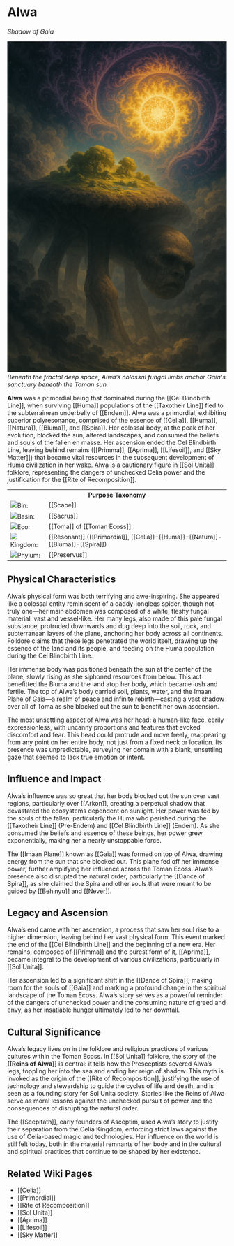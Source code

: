 <!-- wiki-header-section:start -->
# Alwa
_Shadow of Gaia_

<img src="wiki_images/Alwa.png"><i>Beneath the fractal deep space, Alwa’s colossal fungal limbs anchor Gaia's sanctuary beneath the Toman sun.</i></img>

**Alwa** was a primordial being that dominated during the [[Cel Blindbirth Line]], when surviving [[Huma]] populations of the [[Taxotheir Line]] fled to the subterrainean underbelly of [[Endem]]. Alwa was a primordial, exhibiting superior polyresonance, comprised of the essence of [[Celia]], [[Huma]], [[Natura]], [[Bluma]], and [[Spira]]. Her colossal body, at the peak of her evolution, blocked the sun, altered landscapes, and consumed the beliefs and souls of the fallen en masse. Her ascension ended the Cel Blindbirth Line, leaving behind remains ([[Primma]], [[Aprima]], [[Lifesoil]], and [[Sky Matter]]) that became vital resources in the subsequent development of Huma civilization in her wake. Alwa is a cautionary figure in [[Sol Unita]] folklore, representing the dangers of unchecked Celia power and the justification for the [[Rite of Recomposition]].

<!-- wiki-header-section:end -->

<!-- taxonomy-table-section:start -->
<div class="taxonomy-table">
  <table>
    <tr>
      <th colspan="3">Purpose Taxonomy</th>
    </tr>
    <tr>
      <td class="taxon-label"><img src="../svg/bin.svg" class="taxon-icon">Bin:</td>
      <td class="taxon-content" colspan="2">[[Scape]]</td>
    </tr>
    <tr>
      <td class="taxon-label"><img src="../svg/basin.svg" class="taxon-icon">Basin:</td>
      <td class="taxon-content" colspan="2">[[Sacrus]]</td>
    </tr>
    <tr>
      <td class="taxon-label"><img src="../svg/eco.svg" class="taxon-icon">Eco:</td>
      <td class="taxon-content" colspan="2">[[Toma]] of [[Toman Ecoss]]</td>
    </tr>
    <tr>
      <td class="taxon-label"><img src="../svg/kingdom.svg" class="taxon-icon">Kingdom:</td>
      <td class="taxon-content" colspan="2">[[Resonant]] ([[Primordial]], [[Celia]]-[[Huma]]-[[Natura]]-[[Bluma]]-[[Spira]])</td>
    </tr>
    <tr>
      <td class="taxon-label"><img src="../svg/phylum.svg" class="taxon-icon">Phylum:</td>
      <td class="taxon-content" colspan="2">[[Preservus]]</td>
    </tr>
  </table>
</div>
<!-- taxonomy-table-section:end -->

## Physical Characteristics

Alwa’s physical form was both terrifying and awe-inspiring. She appeared like a colossal entity reminiscent of a daddy-longlegs spider, though not truly one—her main abdomen was composed of a white, fleshy fungal material, vast and vessel-like. Her many legs, also made of this pale fungal substance, protruded downwards and dug deep into the soil, rock, and subterranean layers of the plane, anchoring her body across all continents. Folklore claims that these legs penetrated the world itself, drawing up the essence of the land and its people, and feeding on the Huma population during the Cel Blindbirth Line.

Her immense body was positioned beneath the sun at the center of the plane, slowly rising as she siphoned resources from below. This act benefitted the Bluma and the land atop her body, which became lush and fertile. The top of Alwa’s body carried soil, plants, water, and the Imaan Plane of Gaia—a realm of peace and infinite rebirth—casting a vast shadow over all of Toma as she blocked out the sun to benefit her own ascension.

The most unsettling aspect of Alwa was her head: a human-like face, eerily expressionless, with uncanny proportions and features that evoked discomfort and fear. This head could protrude and move freely, reappearing from any point on her entire body, not just from a fixed neck or location. Its presence was unpredictable, surveying her domain with a blank, unsettling gaze that seemed to lack true emotion or intent.

## Influence and Impact

Alwa’s influence was so great that her body blocked out the sun over vast regions, particularly over [[Arkon]], creating a perpetual shadow that devastated the ecosystems dependent on sunlight. Her power was fed by the souls of the fallen, particularly the Huma who perished during the [[Taxotheir Line]] (Pre-Endem) and [[Cel Blindbirth Line]] (Endem). As she consumed the beliefs and essence of these beings, her power grew exponentially, making her a nearly unstoppable force.

The [[Imaan Plane]] known as [[Gaia]] was formed on top of Alwa, drawing energy from the sun that she blocked out. This plane fed off her immense power, further amplifying her influence across the Toman Ecoss. Alwa’s presence also disrupted the natural order, particularly the [[Dance of Spira]], as she claimed the Spira and other souls that were meant to be guided by [[Behinyu]] and [[Never]].

## Legacy and Ascension

Alwa’s end came with her ascension, a process that saw her soul rise to a higher dimension, leaving behind her vast physical form. This event marked the end of the [[Cel Blindbirth Line]] and the beginning of a new era. Her remains, composed of [[Primma]] and the purest form of it, [[Aprima]], became integral to the development of various civilizations, particularly in [[Sol Unita]].

Her ascension led to a significant shift in the [[Dance of Spira]], making room for the souls of [[Gaia]] and marking a profound change in the spiritual landscape of the Toman Ecoss. Alwa’s story serves as a powerful reminder of the dangers of unchecked power and the consuming nature of greed and envy, as her insatiable hunger ultimately led to her downfall.

## Cultural Significance

Alwa’s legacy lives on in the folklore and religious practices of various cultures within the Toman Ecoss. In [[Sol Unita]] folklore, the story of the **[[Reins of Alwa]]** is central: it tells how the Presceptists severed Alwa’s legs, toppling her into the sea and ending her reign of shadow. This myth is invoked as the origin of the [[Rite of Recomposition]], justifying the use of technology and stewardship to guide the cycles of life and death, and is seen as a founding story for Sol Unita society. Stories like the Reins of Alwa serve as moral lessons against the unchecked pursuit of power and the consequences of disrupting the natural order.

The [[Scepitath]], early founders of Asceptim, used Alwa’s story to justify their separation from the Celia Kingdom, enforcing strict laws against the use of Celia-based magic and technologies. Her influence on the world is still felt today, both in the material remnants of her body and in the cultural and spiritual practices that continue to be shaped by her existence.

<!--
## Remnants and Synoptic Resources

Parts of [[Arkon]] have Alwa’s remains. Glimpse was made possible by the decline of Alwa, creating a small hospitable land and resource upon which the Throne of Trenjor was constructed. Alwa’s remains can also be found in the depths of the swirling sea and various other locations around the world.

Alwa’s ascension made the [[Synoptic Resource|Synoptic Resources]]:
- [[Aprima]]
- [[Lifesoil]]
- [[Sky Matter]]

-->

## Related Wiki Pages
- [[Celia]]
- [[Primordial]]
- [[Rite of Recomposition]]
- [[Sol Unita]]
- [[Aprima]]
- [[Lifesoil]]
- [[Sky Matter]]
